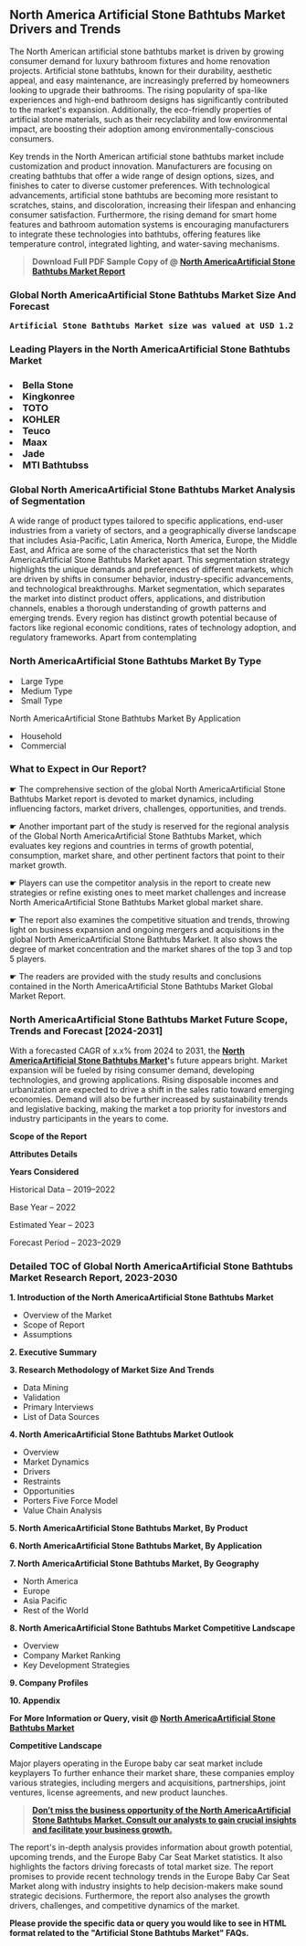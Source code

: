 <p> <h2>North America Artificial Stone Bathtubs Market Drivers and Trends</h2><p>The North American artificial stone bathtubs market is driven by growing consumer demand for luxury bathroom fixtures and home renovation projects. Artificial stone bathtubs, known for their durability, aesthetic appeal, and easy maintenance, are increasingly preferred by homeowners looking to upgrade their bathrooms. The rising popularity of spa-like experiences and high-end bathroom designs has significantly contributed to the market's expansion. Additionally, the eco-friendly properties of artificial stone materials, such as their recyclability and low environmental impact, are boosting their adoption among environmentally-conscious consumers.</p><p>Key trends in the North American artificial stone bathtubs market include customization and product innovation. Manufacturers are focusing on creating bathtubs that offer a wide range of design options, sizes, and finishes to cater to diverse customer preferences. With technological advancements, artificial stone bathtubs are becoming more resistant to scratches, stains, and discoloration, increasing their lifespan and enhancing consumer satisfaction. Furthermore, the rising demand for smart home features and bathroom automation systems is encouraging manufacturers to integrate these technologies into bathtubs, offering features like temperature control, integrated lighting, and water-saving mechanisms.</p></p><blockquote id="" class=""><strong>Download Full PDF Sample Copy of @&nbsp;<a href="https://www.verifiedmarketreports.com/download-sample/?rid=825374&utm_source=GitHub-Jan&utm_medium=283" target="_blank">North AmericaArtificial Stone Bathtubs Market Report</a>&nbsp;&nbsp;</strong></blockquote><h3 id="" class=""><strong>Global&nbsp;North AmericaArtificial Stone Bathtubs Market Size And Forecast</strong></h3><pre class="reader-text-block__code-block"><strong>Artificial Stone Bathtubs Market size was valued at USD 1.2 Billion in 2022 and is projected to reach USD 2.5 Billion by 2030, growing at a CAGR of 9.5% from 2024 to 2030.</strong></pre><h3 id="" class="">Leading Players in the&nbsp;North AmericaArtificial Stone Bathtubs Market</h3><h3 class=""></Li><Li>Bella Stone</Li><Li> Kingkonree</Li><Li> TOTO</Li><Li> KOHLER</Li><Li> Teuco</Li><Li> Maax</Li><Li> Jade</Li><Li> MTI Bathtubss</h3><h3 id="" class="">Global&nbsp;North AmericaArtificial Stone Bathtubs Market Analysis of Segmentation</h3><p id="" class="">A wide range of product types tailored to specific applications, end-user industries from a variety of sectors, and a geographically diverse landscape that includes Asia-Pacific, Latin America, North America, Europe, the Middle East, and Africa are some of the characteristics that set the North AmericaArtificial Stone Bathtubs Market apart. This segmentation strategy highlights the unique demands and preferences of different markets, which are driven by shifts in consumer behavior, industry-specific advancements, and technological breakthroughs. Market segmentation, which separates the market into distinct product offers, applications, and distribution channels, enables a thorough understanding of growth patterns and emerging trends. Every region has distinct growth potential because of factors like regional economic conditions, rates of technology adoption, and regulatory frameworks. Apart from contemplating</p><h3 id="" class="">North AmericaArtificial Stone Bathtubs Market&nbsp;By Type</h3><p></Li><Li>Large Type</Li><Li> Medium Type</Li><Li> Small Type</p><div class="" data-test-id=""><p>North AmericaArtificial Stone Bathtubs Market&nbsp;By Application</p></div><p class=""></Li><Li>Household</Li><Li> Commercial</p><div class="" data-test-id=""><h3><span class="">What to Expect in Our Report?</span></h3></div><div class="" data-test-id=""><p><span class="">☛ The comprehensive section of the global North AmericaArtificial Stone Bathtubs Market report is devoted to market dynamics, including influencing factors, market drivers, challenges, opportunities, and trends.</span></p></div><div class="" data-test-id=""><p><span class="">☛ Another important part of the study is reserved for the regional analysis of the Global North AmericaArtificial Stone Bathtubs Market, which evaluates key regions and countries in terms of growth potential, consumption, market share, and other pertinent factors that point to their market growth.</span></p></div><div class="" data-test-id=""><p><span class="">☛ Players can use the competitor analysis in the report to create new strategies or refine existing ones to meet market challenges and increase North AmericaArtificial Stone Bathtubs Market global market share.</span></p></div><div class="" data-test-id=""><p><span class="">☛ The report also examines the competitive situation and trends, throwing light on business expansion and ongoing mergers and acquisitions in the global North AmericaArtificial Stone Bathtubs Market. It also shows the degree of market concentration and the market shares of the top 3 and top 5 players.</span></p></div><div class="" data-test-id=""><p><span class="">☛ The readers are provided with the study results and conclusions contained in the North AmericaArtificial Stone Bathtubs Market Global Market Report.</span></p></div><div class="" data-test-id=""><h3><span class="">North AmericaArtificial Stone Bathtubs Market Future Scope, Trends and Forecast [2024-2031]</span></h3></div><div class="" data-test-id=""><p><span class="">With a forecasted CAGR of x.x% from 2024 to 2031, the <strong><a href="https://www.verifiedmarketreports.com/download-sample/?rid=825374&utm_source=GitHub-Jan&utm_medium=283" target="_blank">North AmericaArtificial Stone Bathtubs Market</a>'</strong>s future appears bright. Market expansion will be fueled by rising consumer demand, developing technologies, and growing applications. Rising disposable incomes and urbanization are expected to drive a shift in the sales ratio toward emerging economies. Demand will also be further increased by sustainability trends and legislative backing, making the market a top priority for investors and industry participants in the years to come.</span></p><p id="ember66" class="ember-view reader-text-block__paragraph"><strong>Scope of the Report</strong></p><p id="ember67" class="ember-view reader-text-block__paragraph"><strong>Attributes Details</strong></p><p id="ember68" class="ember-view reader-text-block__paragraph"><strong>Years Considered</strong></p><p id="ember69" class="ember-view reader-text-block__paragraph">Historical Data &ndash; 2019&ndash;2022</p><p id="ember70" class="ember-view reader-text-block__paragraph">Base Year &ndash; 2022</p><p id="ember71" class="ember-view reader-text-block__paragraph">Estimated Year &ndash; 2023</p><p id="ember72" class="ember-view reader-text-block__paragraph">Forecast Period &ndash; 2023&ndash;2029</p></div><h3 id="" class="">Detailed TOC of Global North AmericaArtificial Stone Bathtubs Market Research Report, 2023-2030</h3><p id="" class=""><strong>1. Introduction of the North AmericaArtificial Stone Bathtubs Market</strong></p><ul><li>Overview of the Market</li><li>Scope of Report</li><li>Assumptions</li></ul><p id="" class=""><strong>2. Executive Summary</strong></p><p id="" class=""><strong>3. Research Methodology of Market Size And Trends</strong></p><ul><li>Data Mining</li><li>Validation</li><li>Primary Interviews</li><li>List of Data Sources</li></ul><p id="" class=""><strong>4. North AmericaArtificial Stone Bathtubs Market Outlook</strong></p><ul><li>Overview</li><li>Market Dynamics</li><li>Drivers</li><li>Restraints</li><li>Opportunities</li><li>Porters Five Force Model</li><li>Value Chain Analysis</li></ul><p id="" class=""><strong>5. North AmericaArtificial Stone Bathtubs Market, By Product</strong></p><p id="" class=""><strong>6. North AmericaArtificial Stone Bathtubs Market, By Application</strong></p><p id="" class=""><strong>7. North AmericaArtificial Stone Bathtubs Market, By Geography</strong></p><ul><li>North America</li><li>Europe</li><li>Asia Pacific</li><li>Rest of the World</li></ul><p id="" class=""><strong>8. North AmericaArtificial Stone Bathtubs Market Competitive Landscape</strong></p><ul><li>Overview</li><li>Company Market Ranking</li><li>Key Development Strategies</li></ul><p id="" class=""><strong>9. Company Profiles</strong></p><p id="" class=""><strong>10. Appendix</strong></p><p><strong>For More Information or Query, visit&nbsp;@ <a href="https://www.verifiedmarketreports.com/product/artificial-stone-bathtubs-market/" target="_blank">North AmericaArtificial Stone Bathtubs Market</a></strong></p><p id="ember61" class="ember-view reader-text-block__paragraph"><strong>Competitive Landscape</strong></p><p id="ember62" class="ember-view reader-text-block__paragraph">Major players operating in the Europe baby car seat market include keyplayers To further enhance their market share, these companies employ various strategies, including mergers and acquisitions, partnerships, joint ventures, license agreements, and new product launches.</p><blockquote id="ember63" class="ember-view reader-text-block__blockquote"><strong><a href="https://www.verifiedmarketreports.com/download-sample/?rid=825374&utm_source=GitHub-Jan&utm_medium=283" target="_blank">Don&rsquo;t miss the business opportunity of the North AmericaArtificial Stone Bathtubs Market. Consult our analysts to gain crucial insights and facilitate your business growth.</a></strong></blockquote><p id="ember64" class="ember-view reader-text-block__paragraph">The report's in-depth analysis provides information about growth potential, upcoming trends, and the Europe Baby Car Seat Market statistics. It also highlights the factors driving forecasts of total market size. The report promises to provide recent technology trends in the Europe Baby Car Seat Market along with industry insights to help decision-makers make sound strategic decisions. Furthermore, the report also analyses the growth drivers, challenges, and competitive dynamics of the market.</p><p class="ember-view reader-text-block__paragraph"><strong>Please provide the specific data or query you would like to see in HTML format related to the "Artificial Stone Bathtubs Market" FAQs.</strong></p>
